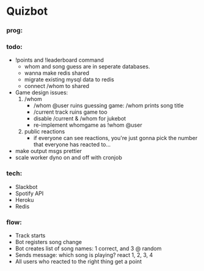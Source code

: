 # Quizbot

### prog:

### todo:
- !points and !leaderboard command
    - whom and song guess are in seperate databases.
    - wanna make redis shared
    - migrate existing mysql data to redis
    - connect /whom to shared
- Game design issues:
    1. /whom
        - /whom @user ruins guessing game: /whom prints song title
        - /current track ruins game too
        - disable /current & /whom for jukebot
        - re-implement whomgame as !whom @user
    2. public reactions
        - if everyone can see reactions, you're just gonna pick the number that everyone has reacted to...
- make output msgs prettier
- scale worker dyno on and off with cronjob

### tech:
- Slackbot
- Spotify API
- Heroku
- Redis

### flow:
- Track starts
- Bot registers song change
- Bot creates list of song names: 1 correct, and 3 @ random
- Sends message: which song is playing? react 1, 2, 3, 4
- All users who reacted to the right thing get a point
